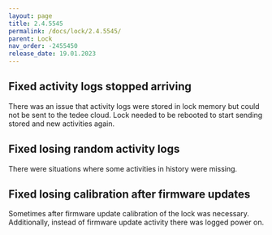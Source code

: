 ```yaml
---
layout: page
title: 2.4.5545
permalink: /docs/lock/2.4.5545/
parent: Lock
nav_order: -2455450
release_date: 19.01.2023
---
```


## Fixed activity logs stopped arriving
There was an issue that activity logs were stored in lock memory but could not be sent to the tedee cloud.
Lock needed to be rebooted to start sending stored and new activities again.

## Fixed losing random activity logs
There were situations where some activities in history were missing.

## Fixed losing calibration after firmware updates
Sometimes after firmware update calibration of the lock was necessary.
Additionally, instead of firmware update activity there was logged power on.